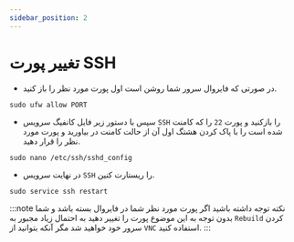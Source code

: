 ```yaml
---
sidebar_position: 2
---
```


# تغییر پورت SSH 

- در صورتی که فایروال سرور شما روشن است اول پورت مورد نظر را باز کنید.

```shell
sudo ufw allow PORT
```

- سپس با دستور زیر فایل کانفیگ سرویس `SSH` را بازکنید و پورت `22` را که کامنت شده است را با پاک کردن هشتگ اول آن از حالت کامنت در بیاورید و پورت مورد نظر را قرار دهید.

```shell
sudo nano /etc/ssh/sshd_config
```

- در نهایت سرویس `SSH` را ریستارت کنین.

```shell
sudo service ssh restart 
```

:::note نکته
توجه داشته باشید اگر پورت مورد نظر شما در فایروال بسته باشد و شما بدون توجه به این موضوع پورت را تغییر دهید به احتمال زیاد مجبور به `Rebuild` کردن سرور خود خواهید شد مگر آنکه بتوانید از `VNC` استفاده کنید.
:::